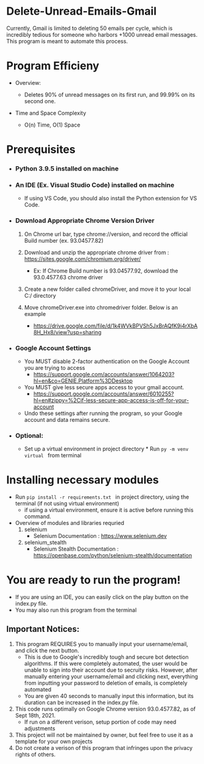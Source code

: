 # Delete-Unread-Emails-Gmail
Currently, Gmail is limited to deleting 50 emails per cycle, which is incredibly tedious for someone who harbors +1000 unread email messages. This program is meant to automate this process. 

# Program Efficieny 
* Overview: 
    * Deletes 90% of unread messages on its first run, and 99.99% on its second one. 
   
* Time and Space Complexity 
    * O(n) Time, O(1) Space
    
# Prerequisites
* ###  Python 3.9.5 installed on machine
* ###  An IDE (Ex. Visual Studio Code) installed on machine
    * If using VS Code, you should also install the Python extension for VS Code.
* ###  Download Appropriate Chrome Version Driver

    1. On Chrome url bar, type chrome://version, and record the official Build number (ex. 93.04577.82)
    
    2. Download and unzip the appropriate chrome driver from : https://sites.google.com/chromium.org/driver/
        * Ex: If Chrome Build number is 93.04577.92, download the 93.0.4577.63 chrome driver
        
    3. Create a new folder called chromeDriver, and move it to your local C:/ directory
    
    4. Move chromeDriver.exe into chromedriver folder. Below is an example
        * https://drive.google.com/file/d/1k4WVkBPVSh5JxBrAQfK9i4rXbA8H_Hx8/view?usp=sharing
        
* ### Google Account Settings 
    * You MUST disable 2-factor authentication on the Google Account you are trying to access 
        * https://support.google.com/accounts/answer/1064203?hl=en&co=GENIE.Platform%3DDesktop
    * You MUST give less secure apps access to your gmail account.  
        * https://support.google.com/accounts/answer/6010255?hl=en#zippy=%2Cif-less-secure-app-access-is-off-for-your-account
    * Undo these settings after running the program, so your Google account and data remains secure. 
    
* ### Optional: 
     * Set up a virtual environment in project directory
           * Run ```py -m venv virtual ``` from terminal

# Installing necessary modules
* Run ```pip install -r requirements.txt ``` in project directory, using the terminal (if not using virtual environment)
    * if using a virtual environment, ensure it is active before running this command.
* Overview of modules and libraries requried 
    1. selenium
         * Selenium Documentation : https://www.selenium.dev
    2. selenium_stealth
         * Selenium Stealth Documentation : https://openbase.com/python/selenium-stealth/documentation

# You are ready to run the program! 
* If you are using an IDE, you can easily click on the play button on the index.py file. 
* You may also run this program from the terminal

## Important Notices: 
1. This program REQUIRES you to manually input your username/email, and click the next button.
      * This is due to Google's incredibly tough and secure bot detection algorithms. If this were completely automated, the user would be unable to sign into their account due to secruity risks. However, after manually entering your username/email and clicking next, everything from inputting your password to deletion of emails, is completely automated
      * You are given 40 seconds to manually input this information, but its duration can be increased in the index.py file.
2. This code runs optimally on Google Chrome version 93.0.4577.82, as of Sept 18th, 2021. 
      * If run on a different verison, setup portion of code may need adjustments   
3. This project will not be maintained by owner, but feel free to use it as a template for your own projects
4. Do not create a verison of this program that infringes upon the privacy rights of others. 
